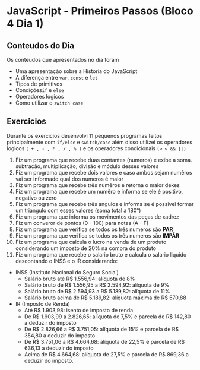 # JavaScript - Primeiros Passos (Bloco 4 Dia 1)

## Conteudos do Dia
Os conteudos que apresentados no dia foram

- Uma apresentação sobre a Historia do JavaScript
- A diferença entre `var`, `const` e `let`
- Tipos de primitivos
- Condições`if` e `else`
- Operadores logicos
- Como utilizar o `switch case`

## Exercicios

Durante os exercicios desenvolvi 11 pequenos programas feitos principalmente com `if/else` e `switch/case` além disso utilizei os operadores logicos `( + , - , * , / , % )` e os operadores condicionais `(> < && ||)`

1. Fiz um programa que recebe duas contantes (numeros) e exibe a soma. subtração, multiplicação, divisão e módulo desses valores
2. Fiz um programa que recebe dois valores e caso ambos sejam numêros vai ser informado qual dos numeros é maior
3. Fiz um programa que recebe três numêros e retorna o maior dekes
4. Fiz um programa que recebe um numêro e informa se ele é positivo, negativo ou zero
5. Fiz um programa que recebe três angulos e informa se é possivel formar um triangulo com esses valores (soma total a 180°)
6. Fiz um programa que informa os movimentos das peças de xadrez
7. Fiz um converor de pontos (0 - 100) para notas (A - F)
8. Fiz um programa que verifica se todos os trẽs numeros são **PAR**
9. Fiz um programa que verifica se todos os trẽs numeros são **IMPÃR**
10. Fiz um programa que calcula o lucro na venda de um produto considerando um imposto de 20% na compra do produto
11. Fiz um programa que recebe o salario bruto e calcula o salario liquido descontando o INSS e o IR considerando:

- INSS (Instituto Nacional do Seguro Social)
  - Salário bruto até R$ 1.556,94: alíquota de 8%
  - Salário bruto de R$ 1.556,95 a R$ 2.594,92: alíquota de 9%
  - Salário bruto de R$ 2.594,93 a R$ 5.189,82: alíquota de 11%
  - Salário bruto acima de R$ 5.189,82: alíquota máxima de R$ 570,88
- IR (Imposto de Renda)
  - Até R$ 1.903,98: isento de imposto de renda
  - De R$ 1.903,99 a 2.826,65: alíquota de 7,5% e parcela de R$ 142,80 a deduzir do imposto
  - De R$ 2.826,66 a R$ 3.751,05: alíquota de 15% e parcela de R$ 354,80 a deduzir do imposto
  - De R$ 3.751,06 a R$ 4.664,68: alíquota de 22,5% e parcela de R$ 636,13 a deduzir do imposto
  - Acima de R$ 4.664,68: alíquota de 27,5% e parcela de R$ 869,36 a deduzir do imposto.
